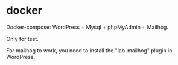 # docker
Docker-compose: WordPress + Mysql + phpMyAdmin + Mailhog.

Only for test.

For mailhog to work, you need to install the "lab-mailhog" plugin in WordPress.
